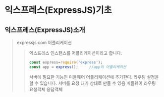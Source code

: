 # 익스프레스(ExpressJS)기초

## 익스프레스(ExpressJS)소개
>expressjs.com
>어플리케이션
>> 익스프레스 인스턴스를 어플리케이션이라고 합니다.
>> ```javascript
>> const express=require('express');
>> const app = express();     //app이 어플리케이션
>> ```
>> 서버에 필요한 기능인 미들웨어 어플리케이션에 추가한다.
>> 라우팅 설정을 할 수 있습니다.
>> 서버를 요청 대기 상태로 만들 수 있음
>미들웨어
> 라우팅
> 요청객체
> 응답객체
